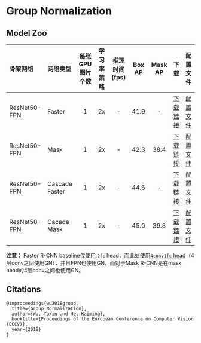 # Group Normalization

## Model Zoo

| 骨架网络         | 网络类型        | 每张GPU图片个数 | 学习率策略 |推理时间(fps)| Box AP | Mask AP |  下载  | 配置文件 |
| :------------- | :------------- | :-----------: | :------: | :--------: |:-----: | :-----: | :----: | :----: |
| ResNet50-FPN   | Faster         |    1          |   2x     |    -       |  41.9  |    -    | [下载链接](https://paddledet.bj.bcebos.com/models/faster_rcnn_r50_fpn_gn_2x_coco.pdparams) | [配置文件](https://github.com/PaddlePaddle/PaddleDetection/tree/release/2.0/configs/gn/faster_rcnn_r50_fpn_gn_2x_coco.yml) |
| ResNet50-FPN   | Mask           |    1          |   2x     |    -       |  42.3   |  38.4  | [下载链接](https://paddledet.bj.bcebos.com/models/mask_rcnn_r50_fpn_gn_2x_coco.pdparams) | [配置文件](https://github.com/PaddlePaddle/PaddleDetection/tree/release/2.0/configs/gn/mask_rcnn_r50_fpn_gn_2x_coco.yml) |
| ResNet50-FPN   | Cascade Faster    |    1          |   2x     |    -       |  44.6   |  -  | [下载链接](https://paddledet.bj.bcebos.com/models/cascade_rcnn_r50_fpn_gn_2x_coco.pdparams) | [配置文件](https://github.com/PaddlePaddle/PaddleDetection/tree/release/2.0/configs/gn/cascade_rcnn_r50_fpn_gn_2x_coco.yml) |
| ResNet50-FPN   | Cacade Mask      |    1          |   2x     |    -       |  45.0   |  39.3  | [下载链接](https://paddledet.bj.bcebos.com/models/cascade_mask_rcnn_r50_fpn_gn_2x_coco.pdparams) | [配置文件](https://github.com/PaddlePaddle/PaddleDetection/tree/release/2.0/configs/gn/cascade_mask_rcnn_r50_fpn_gn_2x_coco.yml) |


**注意：** Faster R-CNN baseline仅使用 `2fc` head，而此处使用[`4conv1fc` head](https://arxiv.org/abs/1803.08494)（4层conv之间使用GN），并且FPN也使用GN，而对于Mask R-CNN是在mask head的4层conv之间也使用GN。

## Citations
```
@inproceedings{wu2018group,
  title={Group Normalization},
  author={Wu, Yuxin and He, Kaiming},
  booktitle={Proceedings of the European Conference on Computer Vision (ECCV)},
  year={2018}
}
```
